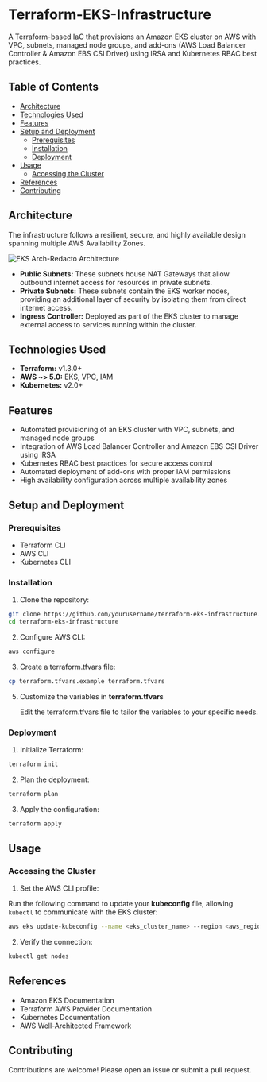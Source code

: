 # Terraform-EKS-Infrastructure

A Terraform-based IaC that provisions an Amazon EKS cluster on AWS with VPC, subnets, managed node groups, and add-ons (AWS Load Balancer Controller &amp; Amazon EBS CSI Driver) using IRSA and Kubernetes RBAC best practices.

## Table of Contents

- [Architecture](#architecture)
- [Technologies Used](#technologies-used)
- [Features](#features)
- [Setup and Deployment](#setup-and-deployment)
  - [Prerequisites](#prerequisites)
  - [Installation](#installation)
  - [Deployment](#deployment)
- [Usage](#usage)
  - [Accessing the Cluster](#accessing-the-cluster)
- [References](#references)
- [Contributing](#contributing)

## Architecture

The infrastructure follows a resilient, secure, and highly available design spanning multiple AWS Availability Zones.

![EKS Arch-Redacto Architecture](https://github.com/user-attachments/assets/eeae34e1-735e-44d4-8266-836e6e989b40)


- **Public Subnets:** These subnets house NAT Gateways that allow outbound internet access for resources in private subnets.
- **Private Subnets:** These subnets contain the EKS worker nodes, providing an additional layer of security by isolating them from direct internet access.
- **Ingress Controller:** Deployed as part of the EKS cluster to manage external access to services running within the cluster.

## Technologies Used

- **Terraform:** v1.3.0+
- **AWS ~> 5.0:** EKS, VPC, IAM
- **Kubernetes:** v2.0+

## Features

- Automated provisioning of an EKS cluster with VPC, subnets, and managed node groups
- Integration of AWS Load Balancer Controller and Amazon EBS CSI Driver using IRSA
- Kubernetes RBAC best practices for secure access control
- Automated deployment of add-ons with proper IAM permissions
- High availability configuration across multiple availability zones


## Setup and Deployment

### Prerequisites

- Terraform CLI
- AWS CLI
- Kubernetes CLI

### Installation

1. Clone the repository:

```bash
git clone https://github.com/yourusername/terraform-eks-infrastructure.git
cd terraform-eks-infrastructure
```

2. Configure AWS CLI:

```bash
aws configure
```

3. Create a terraform.tfvars file:

```bash
cp terraform.tfvars.example terraform.tfvars
```

5. Customize the variables in **terraform.tfvars**

    Edit the terraform.tfvars file to tailor the variables to your specific needs.


### Deployment

1. Initialize Terraform:

```bash
terraform init
```

2. Plan the deployment:

```bash
terraform plan
```

3. Apply the configuration:

```bash
terraform apply
```


## Usage

### Accessing the Cluster

1. Set the AWS CLI profile:

Run the following command to update your **kubeconfig** file, allowing `kubectl` to communicate with the EKS cluster:

```bash
aws eks update-kubeconfig --name <eks_cluster_name> --region <aws_region>
```

2. Verify the connection:

```bash
kubectl get nodes
```


## References

- Amazon EKS Documentation
- Terraform AWS Provider Documentation
- Kubernetes Documentation
- AWS Well-Architected Framework

## Contributing

Contributions are welcome! Please open an issue or submit a pull request.
